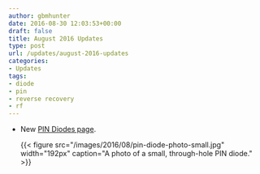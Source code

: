 ```yaml
---
author: gbmhunter
date: 2016-08-30 12:03:53+00:00
draft: false
title: August 2016 Updates
type: post
url: /updates/august-2016-updates
categories:
- Updates
tags:
- diode
- pin
- reverse recovery
- rf
---
```


* New [PIN Diodes page](/electronics/components/diodes/pin-diodes).  

	{{< figure src="/images/2016/08/pin-diode-photo-small.jpg" width="192px" caption="A photo of a small, through-hole PIN diode."  >}}
